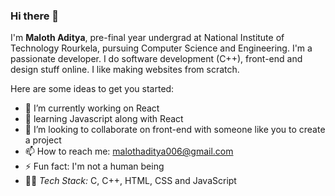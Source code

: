 ### Hi there 👋

I'm **Maloth Aditya**, pre-final year undergrad at National Institute of Technology Rourkela, pursuing Computer Science and Engineering.
I'm a passionate developer. I do software development (C++), front-end and design stuff online. I like making websites from scratch.

Here are some ideas to get you started:

- 🔭 I’m currently working on React
- 🌱 learning Javascript along with React
- 👯 I’m looking to collaborate on front-end with someone like you to create a project
- 📫 How to reach me: malothaditya006@gmail.com
- ⚡ Fun fact: I'm not a human being
- 👨‍💻 *Tech Stack:* C, C++, HTML, CSS and JavaScript
